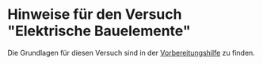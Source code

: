 # Hinweise für den Versuch "Elektrische Bauelemente"

Die Grundlagen für diesen Versuch sind in der [Vorbereitungshilfe](https://git.scc.kit.edu/etp-lehre/p2-for-students/-/blob/main/Elektrische_Bauelemente/ElektrischeBauelemente-Vorbereitungshilfe.pdf) zu finden.
